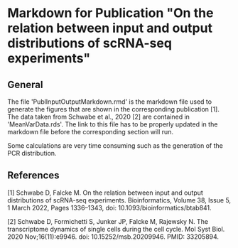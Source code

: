 # Markdown for Publication "On the relation between input and output distributions of scRNA-seq experiments"

## General
The file 'PublInputOutputMarkdown.rmd' is the markdown file used to generate the figures that are shown in the corresponding publication [1]. The data taken from Schwabe et al., 2020 [2] are contained in 'MeanVarData.rds'. The link to this file has to be properly updated in the markdown file before the corresponding section will run.

Some calculations are very time consuming such as the generation of the PCR distribution.

## References
[1] Schwabe D, Falcke M. On the relation between input and output distributions of scRNA-seq experiments. Bioinformatics, Volume 38, Issue 5, 1 March 2022, Pages 1336–1343, doi: 10.1093/bioinformatics/btab841.

[2] Schwabe D, Formichetti S, Junker JP, Falcke M, Rajewsky N. The transcriptome dynamics of single cells during the cell cycle. Mol Syst Biol. 2020 Nov;16(11):e9946. doi: 10.15252/msb.20209946. PMID: 33205894.
